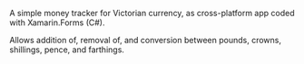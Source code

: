 A simple money tracker for Victorian currency, as cross-platform app coded with Xamarin.Forms (C#).

Allows addition of, removal of, and conversion between pounds, crowns, shillings, pence, and farthings.